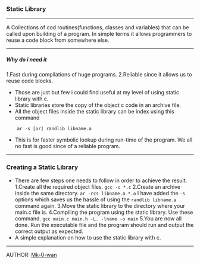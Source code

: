 ### Static Library
***

A Collections of cod routines(functions, classes and variables) that can be called upon building of a program.
In simple terms it allows programmers to reuse a code block from somewhere else.
***
##### Why do i need it
1.Fast during compilations of huge programs.
2.Reliable since it allows us to reuse code blocks.

* Those are just but few i could find useful at my level of using static library with c.
* Static libraries store the copy of the object c code in an archive file.
* All the object files inside the static library can be index using this command 
```
    ar -s [or] randlib libname.a
```
* This is for faster symbolic lookup during run-time of the program. We all no fast is good since of a reliable program.
***
### Creating a Static Library

* There are few steps one needs to follow in order to achieve the result.
    1.Create all the required object files.
        ```
            gcc -c *.c
        ```
    2.Create an archive inside the same directory.
        ```
            ar -rcs libname.a *.o
        ```
        I have added the `-s` options which saves us the hassle of using the `randlib libname.a` command again.
    3.Move the static library to the directory where your main.c file is.
    4.Compiling the program using the static library. Use these command.
        ```
            gcc main.c main.h -L. -lname -o main
        ```
    5.You are now all done. Run the executable file and the program should run and output the correct output as expected.
* A simple explanation on how to use the static library with c.
***
AUTHOR: [Mk-0-wan](https://github.com/Mk-0-wan)
